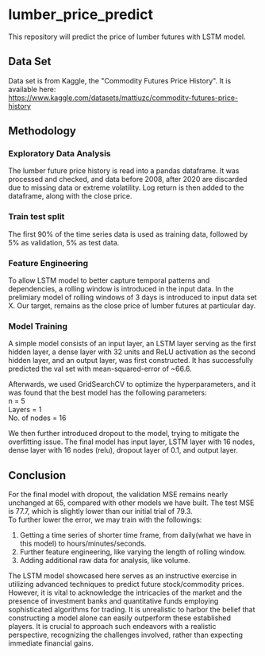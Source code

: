 # lumber_price_predict
This repository will predict the price of lumber futures with LSTM model.
## Data Set
Data set is from Kaggle, the "Commodity Futures Price History". It is available here: </br>
https://www.kaggle.com/datasets/mattiuzc/commodity-futures-price-history

## Methodology
### Exploratory Data Analysis
The lumber future price history is read into a pandas dataframe. It was processed and checked, and data before 2008, after 2020 are discarded due to missing data or extreme volatility. Log return is then added to the dataframe, along with the close price.

### Train test split
The first 90% of the time series data is used as training data, followed by 5% as validation, 5% as test data.

### Feature Engineering
To allow LSTM model to better capture temporal patterns and dependencies, a rolling window is introduced in the input data. In the prelimiary model of rolling windows of 3 days is introduced to input data set X. Our target, remains as the close price of lumber futures at particular day.

### Model Training
A simple model consists of an input layer, an LSTM layer serving as the first hidden layer, a dense layer with 32 units and ReLU activation as the second hidden layer, and an output layer, was first constructed. It has successfully predicted the val set with mean-squared-error of ~66.6.

Afterwards, we used GridSearchCV to optimize the hyperparameters, and it was found that the best model has the following parameters:</br>
n = 5</br>
Layers = 1</br>
No. of nodes = 16</br>

We then further introduced dropout to the model, trying to mitigate the overfitting issue. The final model has input layer, LSTM layer with 16 nodes, dense layer with 16 nodes (relu), dropout layer of 0.1, and output layer.

## Conclusion
For the final model with dropout, the validation MSE remains nearly unchanged at 65, compared with other models we have built. The test MSE is 77.7, which is slightly lower than our initial trial of 79.3.</br>
To further lower the error, we may train with the followings:
1. Getting a time series of shorter time frame, from daily(what we have in this model) to hours/minutes/seconds.
2. Further feature engineering, like varying the length of rolling window.
3. Adding additional raw data for analysis, like volume.

The LSTM model showcased here serves as an instructive exercise in utilizing advanced techniques to predict future stock/commodity prices. However, it is vital to acknowledge the intricacies of the market and the presence of investment banks and quantitative funds employing sophisticated algorithms for trading. It is unrealistic to harbor the belief that constructing a model alone can easily outperform these established players. It is crucial to approach such endeavors with a realistic perspective, recognizing the challenges involved, rather than expecting immediate financial gains.



